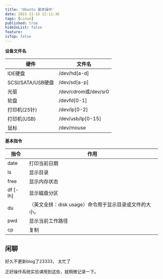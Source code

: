 ```yaml
---
title: 'Ubuntu 基本操作'
date: 2021-11-16 12:11:36
tags: [Linux]
published: true
hideInList: false
feature: 
isTop: false
---
```

**设备文件名**

| 硬件                          | 文件名                         |
| -----------------        | --------------------      |
| IDE硬盘                     | /dev/hd[a-d]              |
| SCSI/SATA/USB硬盘 | /dev/sd[a-p]               |
| 光驱                          | /dev/cdrom或/dev/sr0 |
| 软盘                          | /devfd[0-1]                 |
| 打印机(25针)             | /dev/lp[0-2]                |
| 打印机(USB)              | /dev/usb/lp[0-15]       |
| 鼠标                          | /dev/mouse                |



**基本指令**

| 指令     | 作用                                                   |
| -------- | ------------------------------------------------------ |
| date     | 打印当前日期                                           |
| ls       | 显示目录                                               |
| free     | 显示内存状态                                           |
| df [-lh] | 显示磁盘分区                                           |
| du       | （英文全拼：disk usage）命令用于显示目录或文件的大小。 |
| pwd      | 显示当前工作路径                                       |
| cp       | 复制                                                   |



## 闲聊

好久不更新blog了23333， 太忙了

正好操作系统实验课用到这些，就稍微记录一下。

